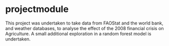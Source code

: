 # projectmodule
This project was undertaken to take data from FAOStat and the world bank, and weather databases, to analyse the effect of the 2008 financial crisis on Agriculture. 
A small additional exploration in a random forest model is undertaken.
